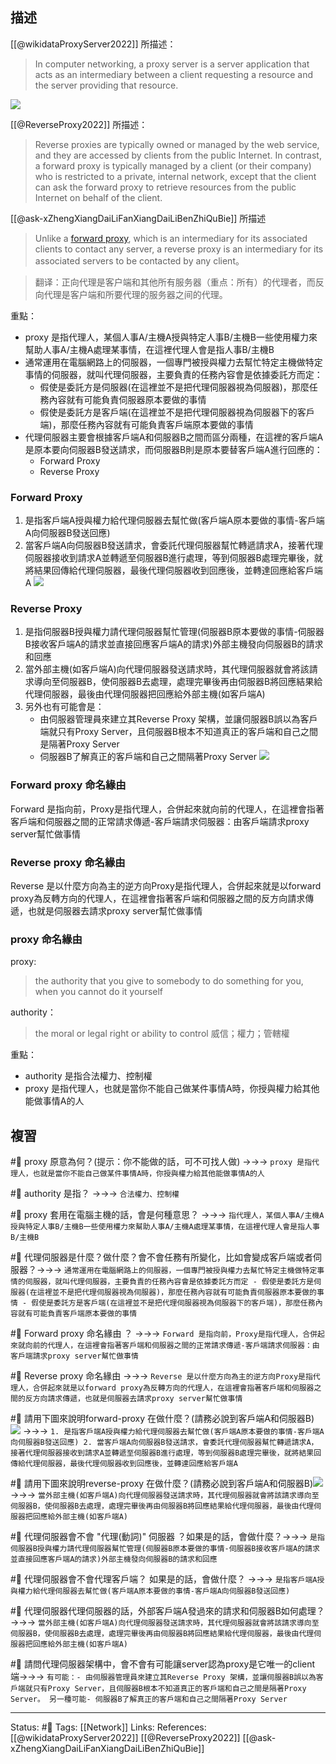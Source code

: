 


## 描述
[[@wikidataProxyServer2022]] 所描述：
> In computer networking, a proxy server is a server application that acts as an intermediary between a client requesting a resource and the server providing that resource.
> 
![](https://upload.wikimedia.org/wikipedia/commons/thumb/b/bb/Proxy_concept_en.svg/554px-Proxy_concept_en.svg.png)

[[@ReverseProxy2022]] 所描述：
> Reverse proxies are typically owned or managed by the web service, and they are accessed by clients from the public Internet. In contrast, a forward proxy is typically managed by a client (or their company) who is restricted to a private, internal network, except that the client can ask the forward proxy to retrieve resources from the public Internet on behalf of the client. 

[[@ask-xZhengXiangDaiLiFanXiangDaiLiBenZhiQuBie]] 所描述
> Unlike a [forward proxy](https://link.zhihu.com/?target=https%3A//en.wikipedia.org/wiki/Proxy_server%23Forward_proxy), which is an intermediary for its associated clients to contact any server, a reverse proxy is an intermediary for its associated servers to be contacted by any client。

> 翻译：正向代理是客户端和其他所有服务器（重点：所有）的代理者，而反向代理是客户端和所要代理的服务器之间的代理。

 

重點：
- proxy 是指代理人，某個人事A/主機A授與特定人事B/主機B一些使用權力來幫助人事A/主機A處理某事情，在這裡代理人會是指人事B/主機B
- 通常運用在電腦網路上的伺服器，一個專門被授與權力去幫忙特定主機做特定事情的伺服器，就叫代理伺服器，主要負責的任務內容會是依據委託方而定：
	- 假使是委託方是伺服器(在這裡並不是把代理伺服器視為伺服器)，那麼任務內容就有可能負責伺服器原本要做的事情
	- 假使是委託方是客戶端(在這裡並不是把代理伺服器視為伺服器下的客戶端)，那麼任務內容就有可能負責客戶端原本要做的事情
- 代理伺服器主要會根據客戶端A和伺服器B之間而區分兩種，在這裡的客戶端A是原本要向伺服器B發送請求，而伺服器B則是原本要替客戶端A進行回應的：
	- Forward Proxy
	- Reverse Proxy
	


### Forward Proxy 

1. 是指客戶端A授與權力給代理伺服器去幫忙做(客戶端A原本要做的事情-客戶端A向伺服器B發送回應)
2. 當客戶端A向伺服器B發送請求，會委託代理伺服器幫忙轉遞請求A，接著代理伺服器接收到請求A並轉遞至伺服器B進行處理，等到伺服器B處理完畢後，就將結果回傳給代理伺服器，最後代理伺服器收到回應後，並轉達回應給客戶端A
![](https://res.cloudinary.com/dqfxgtyoi/image/upload/v1656430766/blog/network/proxy/forward-proxy_sdzx6e.png)
	
### Reverse Proxy
1. 是指伺服器B授與權力請代理伺服器幫忙管理(伺服器B原本要做的事情-伺服器B接收客戶端A的請求並直接回應客戶端A的請求)外部主機發向伺服器B的請求和回應
2. 當外部主機(如客戶端A)向代理伺服器發送請求時，其代理伺服器就會將該請求導向至伺服器B，使伺服器B去處理，處理完畢後再由伺服器B將回應結果給代理伺服器，最後由代理伺服器把回應給外部主機(如客戶端A)
3. 另外也有可能會是：
	- 由伺服器管理員來建立其Reverse Proxy 架構，並讓伺服器B誤以為客戶端就只有Proxy Server，且伺服器B根本不知道真正的客戶端和自己之間是隔著Proxy Server
	- 伺服器B了解真正的客戶端和自己之間隔著Proxy Server
![](https://res.cloudinary.com/dqfxgtyoi/image/upload/v1656430766/blog/network/proxy/reverse-proxy_irssw8.png)
	
### Forward proxy 命名緣由
Forward 是指向前，Proxy是指代理人，合併起來就向前的代理人，在這裡會指著客戶端和伺服器之間的正常請求傳遞-客戶端請求伺服器：由客戶端請求proxy server幫忙做事情

### Reverse proxy 命名緣由
Reverse 是以什麼方向為主的逆方向Proxy是指代理人，合併起來就是以forward proxy為反轉方向的代理人，在這裡會指著客戶端和伺服器之間的反方向請求傳遞，也就是伺服器去請求proxy server幫忙做事情

### proxy 命名緣由
proxy: 
> the authority that you give to somebody to do something for you, when you cannot do it yourself

authority：
> the moral or legal right or ability to control
> 威信；權力；管轄權

重點：
- authority 是指合法權力、控制權
- proxy 是指代理人，也就是當你不能自己做某件事情A時，你授與權力給其他能做事情A的人
## 複習
#🧠 proxy 原意為何？(提示：你不能做的話，可不可找人做) ->->-> `proxy 是指代理人，也就是當你不能自己做某件事情A時，你授與權力給其他能做事情A的人 `
<!--SR:!2022-10-21,70,248-->

#🧠  authority 是指？ ->->-> `合法權力、控制權`
<!--SR:!2022-12-07,97,248-->

#🧠 proxy 套用在電腦主機的話，會是何種意思？ ->->-> `指代理人，某個人事A/主機A授與特定人事B/主機B一些使用權力來幫助人事A/主機A處理某事情，在這裡代理人會是指人事B/主機B`
<!--SR:!2022-10-20,72,250-->


#🧠 代理伺服器是什麼？做什麼？會不會任務有所變化，比如會變成客戶端或者伺服器？->->-> `通常運用在電腦網路上的伺服器，一個專門被授與權力去幫忙特定主機做特定事情的伺服器，就叫代理伺服器，主要負責的任務內容會是依據委託方而定 - 假使是委託方是伺服器(在這裡並不是把代理伺服器視為伺服器)，那麼任務內容就有可能負責伺服器原本要做的事情 - 假使是委託方是客戶端(在這裡並不是把代理伺服器視為伺服器下的客戶端)，那麼任務內容就有可能負責客戶端原本要做的事情`
<!--SR:!2022-12-17,104,248-->

#🧠 Forward proxy 命名緣由 ？ ->->-> `Forward 是指向前，Proxy是指代理人，合併起來就向前的代理人，在這裡會指著客戶端和伺服器之間的正常請求傳遞-客戶端請求伺服器：由客戶端請求proxy server幫忙做事情`
<!--SR:!2022-11-22,89,248-->

#🧠 Reverse proxy 命名緣由 ->->-> `Reverse 是以什麼方向為主的逆方向Proxy是指代理人，合併起來就是以forward proxy為反轉方向的代理人，在這裡會指著客戶端和伺服器之間的反方向請求傳遞，也就是伺服器去請求proxy server幫忙做事情`
<!--SR:!2022-11-12,84,248-->


#🧠 請用下圖來說明forward-proxy 在做什麼？(請務必說到客戶端A和伺服器B) ![](https://res.cloudinary.com/dqfxgtyoi/image/upload/v1656430766/blog/network/proxy/forward-proxy_sdzx6e.png) ->->-> `1. 是指客戶端A授與權力給代理伺服器去幫忙做(客戶端A原本要做的事情-客戶端A向伺服器B發送回應) 2. 當客戶端A向伺服器B發送請求，會委託代理伺服器幫忙轉遞請求A，接著代理伺服器接收到請求A並轉遞至伺服器B進行處理，等到伺服器B處理完畢後，就將結果回傳給代理伺服器，最後代理伺服器收到回應後，並轉達回應給客戶端A`
<!--SR:!2023-04-16,179,250-->

#🧠 請用下圖來說明reverse-proxy 在做什麼？(請務必說到客戶端A和伺服器B)![](https://res.cloudinary.com/dqfxgtyoi/image/upload/v1656430766/blog/network/proxy/reverse-proxy_irssw8.png) ->->-> `當外部主機(如客戶端A)向代理伺服器發送請求時，其代理伺服器就會將該請求導向至伺服器B，使伺服器B去處理，處理完畢後再由伺服器B將回應結果給代理伺服器，最後由代理伺服器把回應給外部主機(如客戶端A)`
<!--SR:!2022-11-09,79,248-->

#🧠 代理伺服器會不會 "代理(動詞)" 伺服器 ？如果是的話，會做什麼？->->-> `是指伺服器B授與權力請代理伺服器幫忙管理(伺服器B原本要做的事情-伺服器B接收客戶端A的請求並直接回應客戶端A的請求)外部主機發向伺服器B的請求和回應`
<!--SR:!2022-11-11,82,248-->

#🧠 代理伺服器會不會代理客戶端？ 如果是的話，會做什麼？ ->->-> `是指客戶端A授與權力給代理伺服器去幫忙做(客戶端A原本要做的事情-客戶端A向伺服器B發送回應)`
<!--SR:!2022-10-22,74,250-->


#🧠 代理伺服器代理伺服器的話，外部客戶端A發過來的請求和伺服器B如何處理？ ->->-> `當外部主機(如客戶端A)向代理伺服器發送請求時，其代理伺服器就會將該請求導向至伺服器B，使伺服器B去處理，處理完畢後再由伺服器B將回應結果給代理伺服器，最後由代理伺服器把回應給外部主機(如客戶端A)`
<!--SR:!2022-10-19,72,250-->

#🧠 請問代理伺服器架構中，會不會有可能讓server認為proxy是它唯一的client端->->-> `有可能：- 由伺服器管理員來建立其Reverse Proxy 架構，並讓伺服器B誤以為客戶端就只有Proxy Server，且伺服器B根本不知道真正的客戶端和自己之間是隔著Proxy Server。 另一種可能- 伺服器B了解真正的客戶端和自己之間隔著Proxy Server`
<!--SR:!2022-10-25,54,210-->

---
Status: #🌱 
Tags:
[[Network]]
Links:
References:
[[@wikidataProxyServer2022]]
[[@ReverseProxy2022]]
[[@ask-xZhengXiangDaiLiFanXiangDaiLiBenZhiQuBie]]